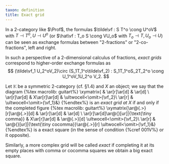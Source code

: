 ```yaml
---
taxon: definition
title: Exact grid
---
```


In a 2-category like $\Prof$, the formulas $\tilde\vf : S T^o \cong U^oV$ with $T\dashv T^o, U\dashv U^o$ (or $\hat\vf : T_o S \cong VU_o$ with $T_o\dashv T, U_o\dashv U$) can be seen as exchange formulas between "2-fractions" or "2-co-fractions", left and right.

In such a perspective of a 2-dimensional calculus of fractions, *exact grids* correspond to higher-order exchange formulas as
$$
  (\tilde\vf_1 U_2^oV_2)\circ (S_1T_1^o\tilde\vf_2) : S_1T_1^oS_2T_2^o \cong U_1^oV_1U_2^o V_2.
$$

Let $\mathbb K$ be a symmetric 2-category (cf. §1.4) and $X$ an object; we say that the diagram
{%tex macrolib: guitart%}
  \xymatrix{
  & \ar[r]\ar[d] & \ar[d] \\
\ar[r]\ar[d] & X\ar[r]\ar[d] &  \ultwocell<\omit>{\vf_2}\\
\ar[r] & \ultwocell<\omit>{\vf_1}&}
{%endtex%}
is an *exact grid at $X$* if and only if the completed figure
{%tex macrolib: guitart%}
  \xymatrix{\ar@{.>}[r]\ar@{.>}[d] & \ar[r]\ar[d] & \ar[d] \\
\ar[r]\ar[d]\ar@{}[ur]|{\text{\tiny comma}} & X\ar[r]\ar[d] & \ar@{.>}[d] \ultwocell<\omit>{\vf_2}\\
\ar[r] & \ar@{}[ur]|{\text{\tiny cocomma}}\ar@{.>}[r] \ultwocell<\omit>{\vf_1}&}
{%endtex%}
is a exact square (in the sense of condition {%cref 001V%} or it opposite).

Similarly, a more complex grid will be called *exact* if completing it at its empty places with comma or cocomma squares we obtain a big exact square.
